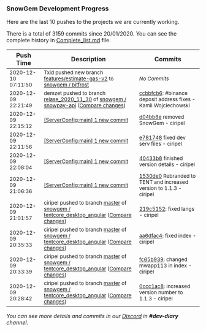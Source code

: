 
### SnowGem Development Progress

Here are the last 10 pushes to the projects we are currently working.

There is a total of 3159 commits since 20/01/2020. You can see the complete history in
 [Complete_list.md](Complete_list.md) file.

| Push Time | Description | Commits |
| --- | --- | --- |
| <sub>2020-12-10 07:11:50</sub> | <sub>Txid pushed new branch [features/estimate\-gas\-v2](https://gitlab.com/snowgem/bitfrost/commits/features/estimate-gas-v2) to [snowgem / bitfrost](https://gitlab.com/snowgem/bitfrost)</sub> | <sub>_No Commits_</sub> |
| <sub>2020-12-09 22:21:49</sub> | <sub>demzet pushed to branch [relase\_2020\_11\_30](https://gitlab.com/snowgem/snowpay-api/commits/relase_2020_11_30) of [snowgem / snowpay\-api](https://gitlab.com/snowgem/snowpay-api) ([Compare changes](https://gitlab.com/snowgem/snowpay-api/compare/5690955911f0804dbff93fe778408ec5dadc30cf...ccbbfcb6058f9b9b6493dd8e993e3ce485ae104e))</sub> | <sub>[ccbbfcb6](https://gitlab.com/snowgem/snowpay-api/-/commit/ccbbfcb6058f9b9b6493dd8e993e3ce485ae104e): #binance deposit address fixes - Kamil Wojciechowski</sub> |
| <sub>2020-12-09 22:15:12</sub> | <sub>[[ServerConfig:main] 1 new commit](https://github.com/TENTOfficial/ServerConfig/commit/d04bb8ec931fe01d9e9ec24fb56c9a27f5b3caf1)</sub> | <sub>[d04bb8e](https://github.com/TENTOfficial/ServerConfig/commit/d04bb8ec931fe01d9e9ec24fb56c9a27f5b3caf1) removed SnowGem - ciripel</sub> |
| <sub>2020-12-09 22:11:56</sub> | <sub>[[ServerConfig:main] 1 new commit](https://github.com/TENTOfficial/ServerConfig/commit/e781748b7eeb5ba28dfee9ff7637c3c854bc8d84)</sub> | <sub>[e781748](https://github.com/TENTOfficial/ServerConfig/commit/e781748b7eeb5ba28dfee9ff7637c3c854bc8d84) fixed dev serv files - ciripel</sub> |
| <sub>2020-12-09 22:08:04</sub> | <sub>[[ServerConfig:main] 1 new commit](https://github.com/TENTOfficial/ServerConfig/commit/40433b8395499bc887d87bc9c10e8d232dd9d7ae)</sub> | <sub>[40433b8](https://github.com/TENTOfficial/ServerConfig/commit/40433b8395499bc887d87bc9c10e8d232dd9d7ae) finished version details - ciripel</sub> |
| <sub>2020-12-09 21:06:36</sub> | <sub>[[ServerConfig:main] 1 new commit](https://github.com/TENTOfficial/ServerConfig/commit/1530de0a2e295d7d0ba23c73d81a148a0b133a01)</sub> | <sub>[1530de0](https://github.com/TENTOfficial/ServerConfig/commit/1530de0a2e295d7d0ba23c73d81a148a0b133a01) Rebranded to TENT and increased version to 1.1.3 - ciripel</sub> |
| <sub>2020-12-09 21:01:57</sub> | <sub>ciripel pushed to branch [master](https://gitlab.com/snowgem/tentcore_desktop_angular/commits/master) of [snowgem / tentcore\_desktop\_angular](https://gitlab.com/snowgem/tentcore_desktop_angular) ([Compare changes](https://gitlab.com/snowgem/tentcore_desktop_angular/compare/aa6dfac4eea0c5b436bf73959db77d1b1978d74b...219c5152585694fc5b6c0f70ff73b71b34edb3db))</sub> | <sub>[219c5152](https://gitlab.com/snowgem/tentcore_desktop_angular/-/commit/219c5152585694fc5b6c0f70ff73b71b34edb3db): fixed langs - ciripel</sub> |
| <sub>2020-12-09 20:35:33</sub> | <sub>ciripel pushed to branch [master](https://gitlab.com/snowgem/tentcore_desktop_angular/commits/master) of [snowgem / tentcore\_desktop\_angular](https://gitlab.com/snowgem/tentcore_desktop_angular) ([Compare changes](https://gitlab.com/snowgem/tentcore_desktop_angular/compare/fc65b939ee0582cfe37767532a55423d33733387...aa6dfac4eea0c5b436bf73959db77d1b1978d74b))</sub> | <sub>[aa6dfac4](https://gitlab.com/snowgem/tentcore_desktop_angular/-/commit/aa6dfac4eea0c5b436bf73959db77d1b1978d74b): fixed index - ciripel</sub> |
| <sub>2020-12-09 20:33:39</sub> | <sub>ciripel pushed to branch [master](https://gitlab.com/snowgem/tentcore_desktop_angular/commits/master) of [snowgem / tentcore\_desktop\_angular](https://gitlab.com/snowgem/tentcore_desktop_angular) ([Compare changes](https://gitlab.com/snowgem/tentcore_desktop_angular/compare/0ccc1ac8847f66c2402d157512a3d515f24184cf...fc65b939ee0582cfe37767532a55423d33733387))</sub> | <sub>[fc65b939](https://gitlab.com/snowgem/tentcore_desktop_angular/-/commit/fc65b939ee0582cfe37767532a55423d33733387): changed mwapp113 in index - ciripel</sub> |
| <sub>2020-12-09 20:28:42</sub> | <sub>ciripel pushed to branch [master](https://gitlab.com/snowgem/tentcore_desktop_angular/commits/master) of [snowgem / tentcore\_desktop\_angular](https://gitlab.com/snowgem/tentcore_desktop_angular) ([Compare changes](https://gitlab.com/snowgem/tentcore_desktop_angular/compare/c108ad4af8b0cb882a834e25d487bde3680b9311...0ccc1ac8847f66c2402d157512a3d515f24184cf))</sub> | <sub>[0ccc1ac8](https://gitlab.com/snowgem/tentcore_desktop_angular/-/commit/0ccc1ac8847f66c2402d157512a3d515f24184cf): increased version number to 1.1.3 - ciripel</sub> |

_You can see more details and commits in our [Discord](https://discord.gg/zumGnbg) in **#dev-diary** channel._
